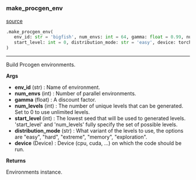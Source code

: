 #


### make_procgen_env
[source](https://github.com/RLE-Foundation/Hsuanwu\blob\main\hsuanwu/env/procgen/__init__.py\#L92)
```python
.make_procgen_env(
   env_id: str = 'bigfish', num_envs: int = 64, gamma: float = 0.99, num_levels: int = 0,
   start_level: int = 0, distribution_mode: str = 'easy', device: torch.device = 'cuda'
)
```

---
Build Prcogen environments.


**Args**

* **env_id** (str) : Name of environment.
* **num_envs** (int) : Number of parallel environments.
* **gamma** (float) : A discount factor.
* **num_levels** (int) : The number of unique levels that can be generated. Set to 0 to use unlimited levels.
* **start_level** (int) : The lowest seed that will be used to generated levels. 'start_level' and 'num_levels' fully specify the set of possible levels.
* **distribution_mode** (str) : What variant of the levels to use, the options are "easy", "hard", "extreme", "memory", "exploration".
* **device** (Device) : Device (cpu, cuda, ...) on which the code should be run.


**Returns**

Environments instance.
